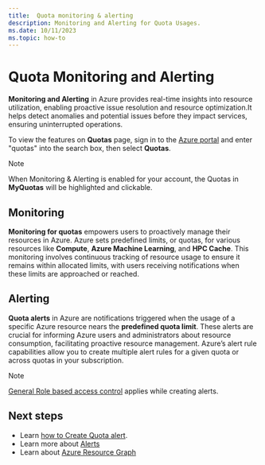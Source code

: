 ```yaml
---
title:  Quota monitoring & alerting
description: Monitoring and Alerting for Quota Usages.
ms.date: 10/11/2023
ms.topic: how-to
---
```


# Quota Monitoring and Alerting

**Monitoring and Alerting** in Azure provides real-time insights into resource utilization, enabling proactive issue resolution and resource optimization.It helps detect anomalies and potential issues before they impact services, ensuring uninterrupted operations. 

To view the features on **Quotas** page, sign in to the [Azure portal](https://portal.azure.com) and enter "quotas" into the search box, then select **Quotas**.

> [!NOTE]
> When Monitoring & Alerting is enabled for your account, the Quotas in **MyQuotas** will be highlighted and clickable. 

## Monitoring 

**Monitoring for quotas** empowers users to proactively manage their resources in Azure. Azure sets predefined limits, or quotas, for various resources like **Compute**, **Azure Machine Learning**, and **HPC Cache**. This monitoring involves continuous tracking of resource usage to ensure it remains within allocated limits, with users receiving notifications when these limits are approached or reached. 

## Alerting 

**Quota alerts** in Azure are notifications triggered when the usage of a specific Azure resource nears the **predefined quota limit**. These alerts are crucial for informing Azure users and administrators about resource consumption, facilitating proactive resource management. Azure’s alert rule capabilities allow you to create multiple alert rules for a given quota or across quotas in your subscription.  

> [!NOTE]
> [General Role based access control](../azure-monitor/alerts/alerts-overview.md#azure-role-based-access-control-for-alerts) applies while creating alerts.  


## Next steps

- Learn [how to Create Quota alert](how-to-guide-monitoring-alerting.md).
- Learn more about [Alerts](../azure-monitor/alerts/alerts-overview.md)
- Learn about [Azure Resource Graph](../governance/resource-graph/overview.md)

